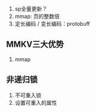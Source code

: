 1. sp全量更新？
2. mmap: 页的整数倍
3. 定长编码 / 变长编码：protobuff
## MMKV三大优势
1. mmap
## 非递归锁
1. 不可重入锁
2. 设置可重入的属性
